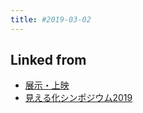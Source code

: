 ```yaml
---
title: #2019-03-02
---
```



## Linked from

* [展示・上映](/展示・上映)
* [見える化シンポジウム2019](/見える化シンポジウム2019)


